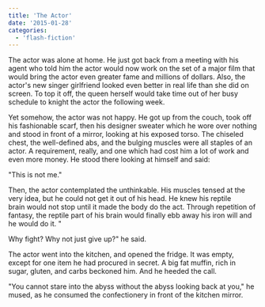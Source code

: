 ```yaml
---
title: 'The Actor'
date: '2015-01-28'
categories:
  - 'flash-fiction'
---
```


The actor was alone at home. He just got back from a meeting with his agent who
told him the actor would now work on the set of a major film that would bring
the actor even greater fame and millions of dollars. Also, the actor's new
singer girlfriend looked even better in real life than she did on screen. To top
it off, the queen herself would take time out of her busy schedule to knight the
actor the following week.

Yet somehow, the actor was not happy. He got up from the couch, took off his
fashionable scarf, then his designer sweater which he wore over nothing and
stood in front of a mirror, looking at his exposed torso. The chiseled chest,
the well-defined abs, and the bulging muscles were all staples of an actor. A
requirement, really, and one which had cost him a lot of work and even more
money. He stood there looking at himself and said:

"This is not me."

Then, the actor contemplated the unthinkable. His muscles tensed at the very
idea, but he could not get it out of his head. He knew his reptile brain would
not stop until it made the body do the act. Through repetition of fantasy, the
reptile part of his brain would finally ebb away his iron will and he would do
it. "

Why fight? Why not just give up?" he said.

The actor went into the kitchen, and opened the fridge. It was empty, except for
one item he had procured in secret. A big fat muffin, rich in sugar, gluten, and
carbs beckoned him. And he heeded the call.

"You cannot stare into the abyss without the abyss looking back at you," he
mused, as he consumed the confectionery in front of the kitchen mirror.
